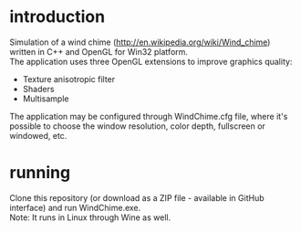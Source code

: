 # introduction
Simulation of a wind chime (http://en.wikipedia.org/wiki/Wind_chime) written in C++ and OpenGL for Win32 platform.<br>
The application uses three OpenGL extensions to improve graphics quality:
* Texture anisotropic filter
* Shaders
* Multisample

The application may be configured through WindChime.cfg file, where it's possible to choose the window resolution, color depth, fullscreen or windowed, etc.

# running
Clone this repository (or download as a ZIP file - available in GitHub interface) and run WindChime.exe.<br>
Note: It runs in Linux through Wine as well.